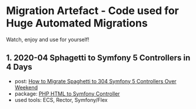 # Migration Artefact - Code used for Huge Automated Migrations

Watch, enjoy and use for yourself!


## 1. 2020-04 Sphagetti to Symfony 5 Controllers in 4 Days

- post: [How to Migrate Spaghetti to 304 Symfony 5 Controllers Over Weekend](https://www.tomasvotruba.com/blog/2020/04/13/how-to-migrate-spaghetti-to-304-symfony-5-controllers-over-weekend/)
- package: [PHP HTML to Symfony Controller](/package/spaghetti-to-symfony-controller)
- used tools: ECS, Rector, Symfony/Flex
